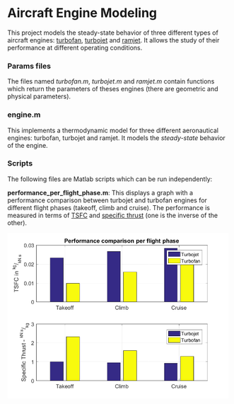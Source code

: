 # Aircraft Engine Modeling

This project models the steady-state behavior of three different types of aircraft engines: [turbofan](https://en.wikipedia.org/wiki/Turbofan), [turbojet](https://en.wikipedia.org/wiki/Turbojet) and [ramjet](https://en.wikipedia.org/wiki/Ramjet). It allows the study of their performance at different operating conditions.

### Params files

The files named *turbofan.m*, *turbojet.m* and *ramjet.m* contain functions which return the parameters of theses engines (there are geometric and physical parameters). 

### engine.m

This implements a thermodynamic model for three different aeronautical engines: turbofan, turbojet and ramjet. It models the *steady-state* behavior of the engine.

### Scripts

The following files are Matlab scripts which can be run independently:

**performance_per_flight_phase.m**: This displays a graph with a performance comparison between turbojet and turbofan engines for different flight phases (takeoff, climb and cruise). The performance is measured in terms of [TSFC](https://en.wikipedia.org/wiki/Thrust-specific_fuel_consumption) and [specific thrust](https://en.wikipedia.org/wiki/Specific_impulse) (one is the inverse of the other).

<img src="./img/performance_per_flight_phase.png" width="500">
